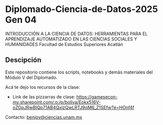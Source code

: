 # Diplomado-Ciencia-de-Datos-2025 Gen 04

INTRODUCCIÓN A LA CIENCIA DE DATOS: HERRAMIENTAS PARA EL APRENDIZAJE AUTOMATIZADO EN LAS CIENCIAS SOCIALES Y HUMANIDADES
Facultad de Estudios Superiores Acatlán

## Descipción

Este repositorio contiene los scripts, notebooks y demás materiales del Módulo V del Diplomado.

Acá te dejo los recursos de la clase:

* Link de las pizzarras de clase: https://gamesecon-my.sharepoint.com/:o:/p/boliva/Eokx516V-oZGpJRwBlQp71AB4QxlzQwLRTJ9qM6_Z1SEfw?e=HOnf4f

Contacto: benjov@ciencias.unam.mx

